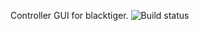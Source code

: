 Controller GUI for blacktiger. ![Build status](https://api.travis-ci.org/DRB-IT/blacktiger-controller.png)
